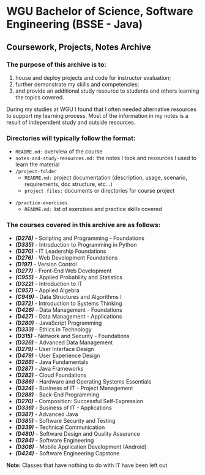 # WGU Bachelor of Science, Software Engineering (BSSE - Java)

## Coursework, Projects, Notes Archive

### **The purpose of this archive is to:**

1. house and deploy projects and code for instructor evaluation;
2. further demonstrate my skills and competencies;
3. and provide an additional study resource to students and others learning the topics covered.

During my studies at WGU I found that I often needed alternative resources to support my learning process. Most of the information in my notes is a result of independent study and outside resources. 

### **Directories will typically follow the format:**

* ```README.md:``` overview of the course
* ```notes-and-study-resources.md:``` the notes I took and resources I used to learn the material
* ```/project-folder```
  - ```README.md:``` project documentation (description, usage, scenario, requirements, doc structure, etc...)
  - ```project files:``` documents or directories for course project
- ```/practice-exercises```
  - ```README.md:``` list of exercises and practice skills covered 

### **The courses covered in this archive are as follows:**

* ***(D278)*** - Scripting and Programming - Foundations
* ***(D335)*** - Introduction to Programming in Python
* ***(D370)*** - IT Leadership Foundations
* ***(D276)*** - Web Development Foundations
* ***(D197)*** - Version Control 
* ***(D277)*** - Front-End Web Development
* ***(C955)*** - Applied Probability and Statistics
* ***(D322)*** - Introduction to IT 
* ***(C957)*** - Applied Algebra
* ***(C949)*** - Data Structures and Algorithms I 
* ***(D372)*** - Introduction to Systems Thinking
* ***(D426)*** - Data Management - Foundations
* ***(D427)*** - Data Management - Applications
* ***(D280)*** - JavaScript Programming
* ***(D333)*** - Ethics in Technology
* ***(D315)*** - Network and Security - Foundations
* ***(D326)*** - Advanced Data Management 
* ***(D279)*** - User Interface Design
* ***(D479)*** - User Experience Design
* ***(D286)*** - Java Fundamentals
* ***(D287)*** - Java Frameworks 
* ***(D282)*** - Cloud Foundations 
* ***(D386)*** - Hardware and Operating Systems Essentials 
* ***(D324)*** - Business of IT - Project Management 
* ***(D288)*** - Back-End Programming 
* ***(D270)*** - Composition: Successful Self-Expression 
* ***(D336)*** - Business of IT - Applications 
* ***(D387)*** - Advanced Java 
* ***(D385)*** - Software Security and Testing 
* ***(D339)*** - Technical Communication 
* ***(D480)*** - Software Design and Quality Assurance 
* ***(D284)*** - Software Engineering 
* ***(D308)*** - Mobile Application Development (Android) 
* ***(D424)*** - Software Engineering Capstone

**Note:** Classes that have nothing to do with IT have been left out
